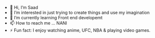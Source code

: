 - 👋 Hi, I’m Saad
- 👀 I’m interested in just trying to create things and use my imagination
- 🌱 I’m currently learning Front end developemt
- 📫 How to reach me ... NANI
- ⚡ Fun fact: I enjoy watching anime, UFC, NBA & playing video games.

<!---
SaadDuale/SaadDuale is a ✨ special ✨ repository because its `README.md` (this file) appears on your GitHub profile.
You can click the Preview link to take a look at your changes.
--->
